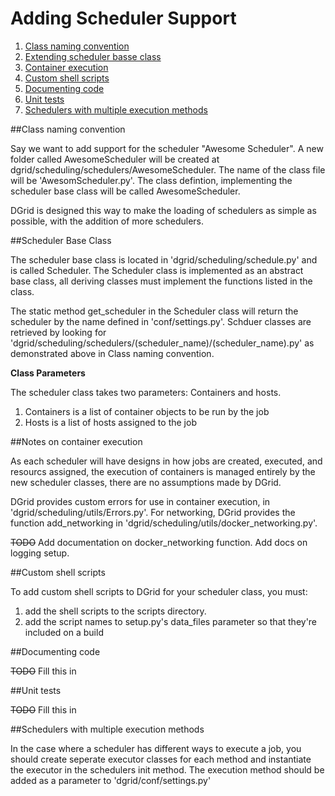 # Adding Scheduler Support

1. [Class naming convention](#class-naming-convention)
2. [Extending scheduler basse class](#scheduler-base-class)
3. [Container execution](#notes-on-container-execution)
4. [Custom shell scripts](#custom-shell-scripts)
5. [Documenting code](#documenting-code)
6. [Unit tests](#unit-tests)
7. [Schedulers with multiple execution methods](#schedulers-with-multiple-execution-methods)


##Class naming convention 

Say we want to add support for the scheduler "Awesome Scheduler". 
A new folder called AwesomeScheduler will be created at dgrid/scheduling/schedulers/AwesomeScheduler.
The name of the class file will be 'AwesomScheduler.py'.
The class defintion, implementing the scheduler base class will be called AwesomeScheduler.

DGrid is designed this way to make the loading of schedulers as simple as possible, with the addition of more schedulers.

##Scheduler Base Class

The scheduler base class is located in 'dgrid/scheduling/schedule.py' and is called Scheduler.
The Scheduler class is implemented as an abstract base class, all deriving classes must implement the functions listed in the class.

The static method get_scheduler in the Scheduler class will return the scheduler by the name defined in 'conf/settings.py'.
Schduer classes are retrieved by looking for 'dgrid/scheduling/schedulers/(scheduler_name)/(scheduler_name).py' as demonstrated above in Class naming convention.

__Class Parameters__

The scheduler class takes two parameters: Containers and hosts.
1. Containers is a list of container objects to be run by the job
2. Hosts is a list of hosts assigned to the job

##Notes on container execution

As each scheduler will have designs in how jobs are created, executed, and resourcs assigned, 
the execution of containers is managed entirely by the new scheduler classes, there are no assumptions made by DGrid.

DGrid provides custom errors for use in container execution, in 'dgrid/scheduling/utils/Errors.py'.
For networking, DGrid provides the function add_networking in 'dgrid/scheduling/utils/docker_networking.py'. 

~~TODO~~ Add documentation on docker_networking function. Add docs on logging setup.

##Custom shell scripts

To add custom shell scripts to DGrid for your scheduler class, you must:
1. add the shell scripts to the scripts directory.
2. add the script names to setup.py's data_files parameter so that they're included on a build

##Documenting code

~~TODO~~ Fill this in

##Unit tests

~~TODO~~ Fill this in

##Schedulers with multiple execution methods

In the case where a scheduler has different ways to execute a job, you should create seperate executor classes for each 
method and instantiate the executor in the schedulers init method. The execution method should be added as a parameter to 
'dgrid/conf/settings.py'
